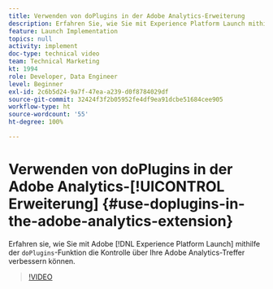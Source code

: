 ```yaml
---
title: Verwenden von doPlugins in der Adobe Analytics-Erweiterung
description: Erfahren Sie, wie Sie mit Experience Platform Launch mithilfe der doPlugins-Funktion die Kontrolle über Ihre Adobe Analytics-Treffer verbessern können.
feature: Launch Implementation
topics: null
activity: implement
doc-type: technical video
team: Technical Marketing
kt: 1994
role: Developer, Data Engineer
level: Beginner
exl-id: 2c6b5d24-9a7f-47ea-a239-d0f8784029df
source-git-commit: 32424f3f2b05952fe4df9ea91dcbe51684cee905
workflow-type: ht
source-wordcount: '55'
ht-degree: 100%

---
```


# Verwenden von doPlugins in der Adobe Analytics-[!UICONTROL Erweiterung] {#use-doplugins-in-the-adobe-analytics-extension}

Erfahren sie, wie Sie mit Adobe [!DNL Experience Platform Launch] mithilfe der `doPlugins`-Funktion die Kontrolle über Ihre Adobe Analytics-Treffer verbessern können.

>[!VIDEO](https://video.tv.adobe.com/v/25171?quality=12)
